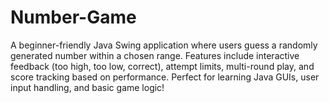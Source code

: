 # Number-Game
A beginner-friendly Java Swing application where users guess a randomly generated number within a chosen range. Features include interactive feedback (too high, too low, correct), attempt limits, multi-round play, and score tracking based on performance. Perfect for learning Java GUIs, user input handling, and basic game logic!
